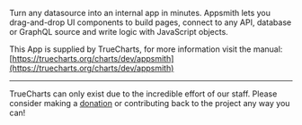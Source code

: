 Turn any datasource into an internal app in minutes. Appsmith lets you drag-and-drop UI components to build pages, connect to any API, database or GraphQL source and write logic with JavaScript objects.

This App is supplied by TrueCharts, for more information visit the manual: [https://truecharts.org/charts/dev/appsmith](https://truecharts.org/charts/dev/appsmith)

---

TrueCharts can only exist due to the incredible effort of our staff.
Please consider making a [donation](https://truecharts.org/sponsor) or contributing back to the project any way you can!

